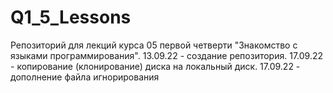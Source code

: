 # Q1_5_Lessons
Репозиторий для лекций курса 05 первой четверти "Знакомство с языками программирования".
13.09.22 - создание репозитория.
17.09.22 - копирование (клонирование) диска на локальный диск.
17.09.22 - дополнение файла игнорирования
